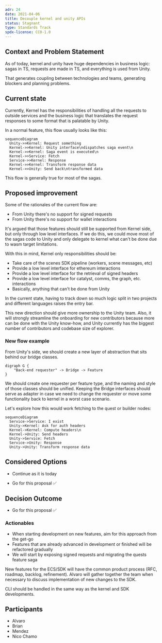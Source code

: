 ```yaml
---
adr: 24
date: 2021-04-06
title: Decouple kernel and unity APIs
status: Stagnant
type: Standards Track
spdx-license: CC0-1.0
---
```


## Context and Problem Statement

As of today, kernel and unity have huge dependencies in business logic: sagas in TS, requests are made in TS, and everything is used from Unity.

That generates coupling between technologies and teams, generating blockers and planning problems.

## Current state

Currently, Kernel has the responsibilities of handling all the requests to outside services and the business logic that translates the request responses to some format that is palatable by Unity.

In a normal feature, this flow usually looks like this:

```mermaid
sequenceDiagram
  Unity->>Kernel: Request something
  Kernel->>Kernel: Unity interface\ndispatches saga event\n
  Kernel->>Kernel: Saga event is executed\n
  Kernel->>Service: Fetch
  Service->>Kernel: Response
  Kernel->>Kernel: Transform response data
  Kernel->>Unity: Send back\ntransformed data
```

This flow is generally true for most of the sagas. 

## Proposed improvement

Some of the rationales of the current flow are:

- From Unity there's no support for signed requests
- From Unity there's no support for wallet interactions

It's argued that those features should still be supported from Kernel side,
but only through low level interfaces. If we do this, we could move most of the
sagas code to Unity and only delegate to kernel what can't be done due to wasm target limitations.

With this in mind, Kernel only responsibilities should be:

- Take care of the scenes SDK pipeline (workers, scene messages, etc)
- Provide a low level interface for ethereum interactions
- Provide a low level interface for the retrieval of signed headers 
- Provide a low level interface for catalyst, comms, the graph, etc. interactions
- Basically, anything that can't be done from Unity

In the current state, having to track down so much logic split in two projects and different languages raises the entry bar.

This new direction should give more ownership to the Unity team. Also, it will strongly streamline the onboarding for new contributors because more can be done with the Unity know-how, and Unity currently has the biggest number of contributors and codebase size of explorer.

### New flow example

From Unity's side, we should create a new layer of abstraction that sits behind our bridge classes.

```x-dot
digraph G {
    "Back-end requester" -> Bridge -> Feature
}
```

We should create one requester per feature type, and the naming and style of those classes should be unified. Keeping the Bridge interfaces should serve as adapter in case we need to change the requester or move some functionality back to kernel in a worst case scenario.

Let's explore how this would work fetching to the quest or builder nodes:

```mermaid
sequenceDiagram
  Service->Service: I exist
  Unity->Kernel: Ask for auth headers
  Kernel->Kernel: Compute headers\n
  Kernel->Unity: Send headers
  Unity->Service: Fetch
  Service->Unity: Response
  Unity->Unity: Transform response data
```

## Considered Options

* Continue as it is today

* Go for this proposal ✅

## Decision Outcome

* Go for this proposal ✅

### Actionables

- When starting development on new features, aim for this approach from the get-go
- Features that are already advanced in development or finished will be refactored gradually
- We will start by exposing signed requests and migrating the quests feature saga

New features for the ECS/SDK will have the common product process (RFC, roadmap, backlog, refinement). Alvaro will gather together the team when necessary to discuss implementation of new changes to the SDK.

CLI should be handled in the same way as the kernel and SDK developments.

## Participants

- Alvaro
- Brian
- Mendez
- Nico Chamo
